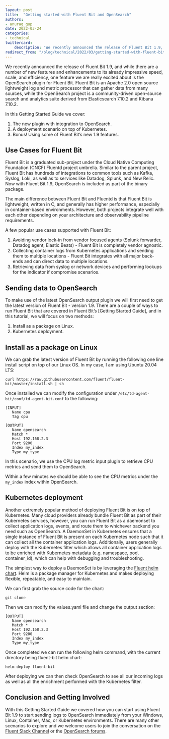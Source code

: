 ```yaml
---
layout: post
title:  "Getting started with Fluent Bit and OpenSearch"
authors:
- anurag_gup
date: 2022-03-24
categories:
- technical
twittercard:
    description: "We recently announced the release of Fluent Bit 1.9, and while there are a number of new features and enhancements to its already impressive speed, scale, and efficiency, one feature we are really excited about is the OpenSearch plugin for Fluent Bit. Fluent Bit is an Apache 2.0 open source lightweight log and metric processor that can gather data from many sources, while the OpenSearch project is a community-driven open-source search and analytics suite derived from Elasticsearch 7.10.2 and Kibana 7.10.2."
redirect_from: "/blog/technical/2022/03/getting-started-with-fluent-bit-and-opensearch/"
---
```


We recently announced the release of Fluent Bit 1.9, and while there are a number of new features and enhancements to its already impressive speed, scale, and efficiency, one feature we are really excited about is the OpenSearch plugin for Fluent Bit. Fluent Bit is an Apache 2.0 open source lightweight log and metric processor that can gather data from many sources, while the OpenSearch project is a community-driven open-source search and analytics suite derived from Elasticsearch 7.10.2 and Kibana 7.10.2.

In this Getting Started Guide we cover:
1. The new plugin with integration to OpenSearch.
2. A deployment scenario on top of Kubernetes.
3. Bonus! Using some of Fluent Bit’s new 1.9 features.

## Use Cases for Fluent Bit
Fluent Bit is a graduated sub-project under the Cloud Native Computing Foundation (CNCF) Fluentd project umbrella. Similar to the parent project, Fluent Bit has hundreds of integrations to common tools such as Kafka, Syslog, Loki, as well as to services like Datadog, Splunk, and New Relic. Now with Fluent Bit 1.9, OpenSearch is included as part of the binary package.

The main difference between Fluent Bit and Fluentd is that Fluent Bit is lightweight, written in C, and generally has higher performance, especially in container-based environments. However, both projects integrate well with each other depending on your architecture and observability pipeline requirements.

A few popular use cases supported with Fluent Bit:

1. Avoiding vendor lock-in from vendor focused agents (Splunk forwarder, Datadog agent, Elastic Beats) - Fluent Bit is completely vendor agnostic.
2. Collecting container logs from Kubernetes applications and sending them to multiple locations - Fluent Bit integrates with all major back-ends and can direct data to multiple locations.
3. Retrieving data from syslog or network devices and performing lookups for the indicator if compromise scenarios.


## Sending data to OpenSearch
To make use of the latest OpenSearch output plugin we will first need to get the latest version of Fluent Bit - version 1.9. There are a couple of ways to run Fluent Bit that are covered in Fluent Bit’s [Getting Started Guide], and in this tutorial, we will focus on two methods:

1. Install as a package on Linux.
2. Kubernetes deployment.


## Install as a package on Linux
We can grab the latest version of Fluent Bit by running the following one line install script on top of our Linux OS. In my case, I am using Ubuntu 20.04 LTS:

```
curl https://raw.githubusercontent.com/fluent/fluent-bit/master/install.sh | sh
```

Once installed we can modify the configuration under `/etc/td-agent-bit/conf/td-agent-bit.conf` to the following:

```
[INPUT]
   Name cpu
   Tag cpu

[OUTPUT]
   Name opensearch
   Match *
   Host 192.168.2.3
   Port 9200
   Index my_index
   Type my_type
```
In this scenario, we use the CPU log metric input plugin to retrieve CPU metrics and send them to OpenSearch.

Within a few minutes we should be able to see the CPU metrics under the `my_index` index within OpenSearch.

## Kubernetes deployment
Another extremely popular method of deploying Fluent Bit is on top of Kubernetes. Many cloud providers already bundle Fluent Bit as part of their Kubernetes services, however, you can run Fluent Bit as a daemonset to collect application logs, events, and route them to whichever backend you need such as OpenSearch. A DaemonSet in Kubernetes ensures that a single instance of Fluent Bit is present on each Kubernetes node such that it can collect all the container application logs. Additionally, users generally deploy with the Kubernetes filter which allows all container application logs to be enriched with Kubernetes metadata (e.g. namespace, pod, container_id), which can help with debugging and troubleshooting.

The simplest way to deploy a DaemonSet is by leveraging the [Fluent helm chart](https://docs.fluentbit.io/manual/installation/kubernetes#installing-with-helm-chart). Helm is a package manager for Kubernetes and makes deploying flexible, repeatable, and easy to maintain.

We can first grab the source code for the chart:

```
git clone
```

Then we can modify the values.yaml file and change the output section:

```
[OUTPUT]
   Name opensearch
   Match *
   Host 192.168.2.3
   Port 9200
   Index my_index
   Type my_type
```

Once completed we can run the following helm command, with the current directory being fluent-bit helm chart:

```
helm deploy fluent-bit
```

After deploying we can then check OpenSearch to see all our incoming logs as well as all the enrichment performed with the Kubernetes filter.

## Conclusion and Getting Involved
With this Getting Started Guide we covered how you can start using Fluent Bit 1.9 to start sending logs to OpenSearch immediately from your Windows, Linux, Container, Mac, or Kubernetes environments. There are many other scenarios to explore and we welcome users to join the conversation on the [Fluent Slack Channel](https://fluent-all.slack.com) or the [OpenSearch forums](https://discuss.opendistrocommunity.dev).
